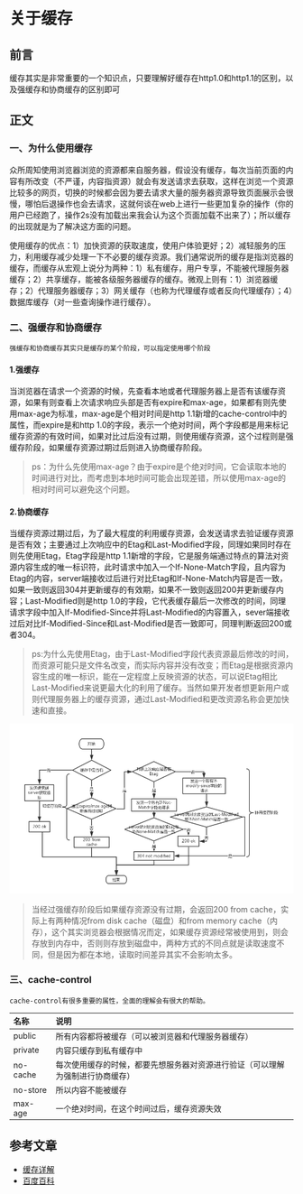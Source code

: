 # 关于缓存
## 前言
缓存其实是非常重要的一个知识点，只要理解好缓存在http1.0和http1.1的区别，以及强缓存和协商缓存的区别即可
## 正文
### 一、为什么使用缓存
众所周知使用浏览器浏览的资源都来自服务器，假设没有缓存，每次当前页面的内容有所改变（不严谨，内容指资源）就会有发送请求去获取，这样在浏览一个资源比较多的网页，切换的时候都会因为要去请求大量的服务器资源导致页面展示会很慢，哪怕后退操作也会去请求，这就何谈在web上进行一些更加复杂的操作（你的用户已经跑了，操作2s没有加载出来我会认为这个页面加载不出来了）；所以缓存的出现就是为了解决这方面的问题。

使用缓存的优点：1）加快资源的获取速度，使用户体验更好；2）减轻服务的压力，利用缓存减少处理一下不必要的缓存资源。我们通常说所的缓存是指浏览器的缓存，而缓存从宏观上说分为两种：1）私有缓存，用户专享，不能被代理服务器缓存；2）共享缓存，能被各级服务器缓存的缓存。微观上则有：1）浏览器缓存；2）代理服务器缓存；3）网关缓存（也称为代理缓存或者反向代理缓存）；4）数据库缓存（对一些查询操作进行缓存）。
### 二、强缓存和协商缓存
    强缓存和协商缓存其实只是缓存的某个阶段，可以指定使用哪个阶段
#### 1.强缓存
当浏览器在请求一个资源的时候，先查看本地或者代理服务器上是否有该缓存资源，如果有则查看上次请求响应头部是否有expire和max-age，如果都有则先使用max-age为标准，max-age是个相对时间是http 1.1新增的cache-control中的属性，而expire是和http 1.0的字段，表示一个绝对时间，两个字段都是用来标记缓存资源的有效时间，如果对比过后没有过期，则使用缓存资源，这个过程则是强缓存阶段，如果缓存资源过期过后则进入协商缓存阶段。

>ps：为什么先使用max-age？由于expire是个绝对时间，它会读取本地的时间进行对比，而考虑到本地时间可能会出现差错，所以使用max-age的相对时间可以避免这个问题。
#### 2.协商缓存
当缓存资源过期过后，为了最大程度的利用缓存资源，会发送请求去验证缓存资源是否有效；主要通过上次响应中的Etag和Last-Modified字段，同理如果同时存在则先使用Etag，Etag字段是http 1.1新增的字段，它是服务端通过特点的算法对资源内容生成的唯一标识符，此时请求中加入一个If-None-Match字段，且内容为Etag的内容，server端接收过后进行对比Etag和If-None-Match内容是否一致，如果一致则返回304并更新缓存的有效期，如果不一致则返回200并更新缓存内容；Last-Modified则是http 1.0的字段，它代表缓存最后一次修改的时间，同理请求字段中加入If-Modified-Since并将Last-Modified的内容置入，sever端接收过后对比If-Modified-Since和Last-Modified是否一致即可，同理判断返回200或者304。

>ps:为什么先使用Etag，由于Last-Modified字段代表资源最后修改的时间，而资源可能只是文件名改变，而实际内容并没有改变；而Etag是根据资源内容生成的唯一标识，能在一定程度上反映资源的状态，可以说Etag相比Last-Modified来说更最大化的利用了缓存。当然如果开发者想更新用户或则代理服务器上的缓存资源，通过Last-Modified和更改资源名称会更加快速和直接。
<div align=center><img src='./image/cache.jpg'/></div>

>当经过强缓存阶段后如果缓存资源没有过期，会返回200 from cache，实际上有两种情况from disk cache（磁盘）和from memory cache（内存），这个其实浏览器会根据情况而定，如果缓存资源经常被使用到，则会存放到内存中，否则则存放到磁盘中，两种方式的不同点就是读取速度不同，但是因为都在本地，读取时间差异其实不会影响太多。
### 三、cache-control
    cache-control有很多重要的属性，全面的理解会有很大的帮助。

名称 | 说明
:---- | :----
public | 所有内容都将被缓存（可以被浏览器和代理服务器缓存）
private | 内容只缓存到私有缓存中
no-cache | 每次使用缓存的时候，都要先想服务器对资源进行验证（可以理解为强制进行协商缓存）
no-store | 所以内容不能被缓存
max-age | 一个绝对时间，在这个时间过后，缓存资源失效


## 参考文章
- [缓存详解](https://juejin.im/post/5a6c87c46fb9a01ca560b4d7)
- [百度百科](https://baike.baidu.com/item/Cache-control/1885913?fr=aladdin)
